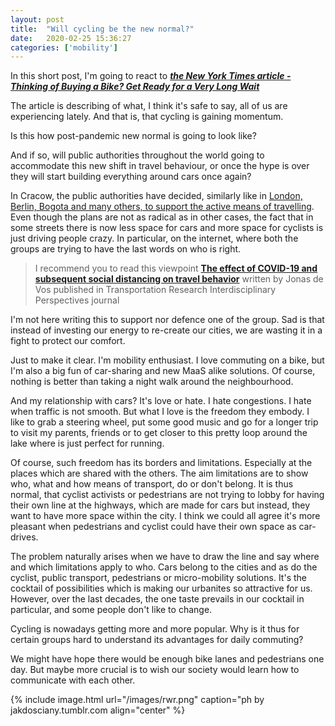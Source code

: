 ```yaml
---
layout: post
title:  "Will cycling be the new normal?"
date:   2020-02-25 15:36:27
categories: ['mobility']
---
```

In this short post, I'm going to react to [***the New York Times article - Thinking of Buying a Bike? Get Ready for a Very Long Wait***](https://www-nytimes-com.cdn.ampproject.org/c/s/www.nytimes.com/2020/05/18/nyregion/bike-shortage-coronavirus.amp.html)

The article is describing of what, I think it's safe to say, all of us are experiencing lately. And that is, that cycling is gaining momentum.

Is this how post-pandemic new normal is going to look like?

And if so, will public authorities throughout the world going to accommodate this new shift in travel behaviour, or once the hype is over they will start building everything around cars once again?

In Cracow, the public authorities have decided, similarly like in [London, Berlin, Bogota and many others, to support the active means of travelling](https://www.sciencedirect.com/science/article/pii/S2590198220300324?via%3Dihub). Even though the plans are not as radical as in other cases, the fact that in some streets there is now less space for cars and more space for cyclists is just driving people crazy. In particular, on the internet, where both the groups are trying to have the last words on who is right. 


> I recommend you to read this viewpoint [**The effect of COVID-19 and subsequent social distancing on travel behavior**](https://www.sciencedirect.com/science/article/pii/S2590198220300324?via%3Dihub) written by Jonas de Vos published in Transportation Research Interdisciplinary Perspectives journal

I'm not here writing this to support nor defence one of the group. Sad is that instead of investing our energy to re-create our cities, we are wasting it in a fight to protect our comfort.

Just to make it clear. I'm mobility enthusiast. I love commuting on a bike, but I'm also a big fun of car-sharing and new MaaS alike solutions. Of course, nothing is better than taking a night walk around the neighbourhood.

And my relationship with cars? It's love or hate. I hate congestions. I hate when traffic is not smooth. But what I love is the freedom they embody. I like to grab a steering wheel, put some good music and go for a longer trip to visit my parents, friends or to get closer to this pretty loop around the lake where is just perfect for running.

Of course, such freedom has its borders and limitations. Especially at the places which are shared with the others. The aim limitations are to show who, what and how means of transport, do or don't belong. It is thus normal, that cyclist activists or pedestrians are not trying to lobby for having their own line at the highways, which are made for cars but instead, they want to have more space within the city. I think we could all agree it's more pleasant when pedestrians and cyclist could have their own space as car-drives.

The problem naturally arises when we have to draw the line and say where and which limitations apply to who. Cars belong to the cities and as do the cyclist, public transport, pedestrians or micro-mobility solutions. It's the cocktail of possibilities which is making our urbanites so attractive for us. However, over the last decades, the one taste prevails in our cocktail in particular, and some people don't like to change.

Cycling is nowadays getting more and more popular. Why is it thus for certain groups hard to understand its advantages for daily commuting?

We might have hope there would be enough bike lanes and pedestrians one day. But maybe more crucial is to wish our society would learn how to communicate with each other. 

{% include image.html url="/images/rwr.png" caption="ph by jakdosciany.tumblr.com align="center" %}


